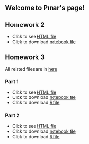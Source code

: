 ## Welcome to Pınar's page!


## Homework 2
* Click to see [HTML file](HW2.html)
* Click to download [notebook file](HW2.ipynb)

## Homework 3
All related files are in [here](https://github.com/ETM-58D/spring22-pinarkoksal)

### Part 1
* Click to see [HTML file](HW3-p1.html)
* Click to download [notebook file](HW3-p1.jpynb)
* Click to download [R file](HW3-p1.R)

### Part 2
* Click to see [HTML file](HW3-p2.html)
* Click to download [notebook file](HW3-p2.jpynb)
* Click to download [R file](HW3-p2.R)
